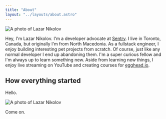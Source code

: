 ```yaml
---
title: "About"
layout: "../layouts/about.astro"
---
```


![A photo of Lazar Nikolov](/assets/lazar-1.jpg)

Hey, I'm Lazar Nikolov. I'm a developer advocate at
[Sentry](https://sentry.io/welcome). I live in Toronto, Canada, but originally
I'm from North Macedonia. As a fullstack engineer, I enjoy building interesting
pet projects from scratch. Of course, just like any normal developer I end up
abandoning them. I'm a super curious fellow and I'm always up to learn something
new. Aside from learning new things, I enjoy live streaming on YouTube and
creating courses for [egghead.io](https://egghead.io).

## How everything started
Hello.

![A photo of Lazar Nikolov](/assets/lazar-2.jpg)

Come on.
